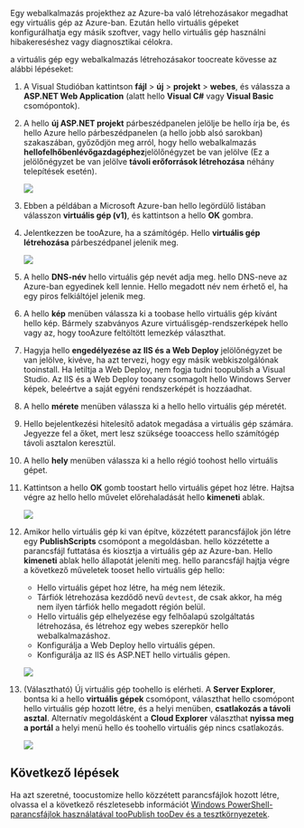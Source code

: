

Egy webalkalmazás projekthez az Azure-ba való létrehozásakor megadhat egy virtuális gép az Azure-ban. Ezután hello virtuális gépeket konfigurálhatja egy másik szoftver, vagy hello virtuális gép használni hibakereséshez vagy diagnosztikai célokra.

a virtuális gép egy webalkalmazás létrehozásakor toocreate kövesse az alábbi lépéseket:

1. A Visual Studióban kattintson **fájl** > **új** > **projekt** > **webes**, és válassza a **ASP.NET Web Application** (alatt hello **Visual C#** vagy **Visual Basic** csomópontok).
2. A hello **új ASP.NET projekt** párbeszédpanelen jelölje be hello írja be, és hello Azure hello párbeszédpanelen (a hello jobb alsó sarokban) szakaszában, győződjön meg arról, hogy hello webalkalmazás **hellofelhőbenlévőgazdagéphez**jelölőnégyzet be van jelölve (Ez a jelölőnégyzet be van jelölve **távoli erőforrások létrehozása** néhány telepítések esetén).
   
    ![][0]
3. Ebben a példában a Microsoft Azure-ban hello legördülő listában válasszon **virtuális gép (v1)**, és kattintson a hello **OK** gombra.
4. Jelentkezzen be tooAzure, ha a számítógép. Hello **virtuális gép létrehozása** párbeszédpanel jelenik meg.
   
    ![][2]
5. A hello **DNS-név** hello virtuális gép nevét adja meg. hello DNS-neve az Azure-ban egyedinek kell lennie. Hello megadott név nem érhető el, ha egy piros felkiáltójel jelenik meg.
6. A hello **kép** menüben válassza ki a toobase hello virtuális gép kívánt hello kép. Bármely szabványos Azure virtuálisgép-rendszerképek hello vagy az, hogy tooAzure feltöltött lemezkép választhat.
7. Hagyja hello **engedélyezése az IIS és a Web Deploy** jelölőnégyzet be van jelölve, kivéve, ha azt tervezi, hogy egy másik webkiszolgálónak tooinstall. Ha letiltja a Web Deploy, nem fogja tudni toopublish a Visual Studio. Az IIS és a Web Deploy tooany csomagolt hello Windows Server képek, beleértve a saját egyéni rendszerképét is hozzáadhat.
8. A hello **mérete** menüben válassza ki a hello hello virtuális gép méretét.
9. Hello bejelentkezési hitelesítő adatok megadása a virtuális gép számára. Jegyezze fel a őket, mert lesz szüksége tooaccess hello számítógép távoli asztalon keresztül.
10. A hello **hely** menüben válassza ki a hello régió toohost hello virtuális gépet.
11. Kattintson a hello **OK** gomb toostart hello virtuális gépet hoz létre. Hajtsa végre az hello hello művelet előrehaladását hello **kimeneti** ablak.
    
    ![][3]
12. Amikor hello virtuális gép ki van építve, közzétett parancsfájlok jön létre egy **PublishScripts** csomópont a megoldásban. hello közzétette a parancsfájl futtatása és kiosztja a virtuális gép az Azure-ban. Hello **kimeneti** ablak hello állapotát jeleníti meg. hello parancsfájl hajtja végre a következő műveletek tooset hello virtuális gép hello:
    
    * Hello virtuális gépet hoz létre, ha még nem létezik.
    * Tárfiók létrehozása kezdődő nevű `devtest`, de csak akkor, ha még nem ilyen tárfiók hello megadott régión belül.
    * Hello virtuális gép elhelyezése egy felhőalapú szolgáltatás létrehozása, és létrehoz egy webes szerepkör hello webalkalmazáshoz.
    * Konfigurálja a Web Deploy hello virtuális gépen.
    * Konfigurálja az IIS és ASP.NET hello virtuális gépen.
    
    ![][4]
13. (Választható) Új virtuális gép toohello is elérheti. A **Server Explorer**, bontsa ki a hello **virtuális gépek** csomópont, választhat hello csomópont hello virtuális gép hozott létre, és a helyi menüben, **csatlakozás a távoli asztal**. Alternatív megoldásként a **Cloud Explorer** választhat **nyissa meg a portál** a helyi menü hello és toohello virtuális gép nincs csatlakozás.
    
    ![][5]

## <a name="next-steps"></a>Következő lépések
Ha azt szeretné, toocustomize hello közzétett parancsfájlok hozott létre, olvassa el a következő részletesebb információt [Windows PowerShell-parancsfájlok használatával tooPublish tooDev és a tesztkörnyezetek](http://msdn.microsoft.com/library/dn642480.aspx).

[0]: ./media/virtual-machines-common-classic-web-app-visual-studio/CreateVM_NewProject.PNG
[1]: ./media/dotnet-visual-studio-create-virtual-machine/CreateVM_SignIn.PNG
[2]: ./media/virtual-machines-common-classic-web-app-visual-studio/CreateVM_CreateVM.PNG
[3]: ./media/virtual-machines-common-classic-web-app-visual-studio/CreateVM_Provisioning.png
[4]: ./media/virtual-machines-common-classic-web-app-visual-studio/CreateVM_SolutionExplorer.png
[5]: ./media/virtual-machines-common-classic-web-app-visual-studio/VS_Create_VM_Connect.png
